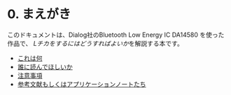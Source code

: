 # 0. まえがき
このドキュメントは、Dialog社のBluetooth Low Energy IC DA14580 を使った作品で、 *Lチカをするにはどうすればよいか*を解説する本です。
   * [これは何](0.1_whats_this.md)
   * [誰に読んでほしいか](0.2_who_would_read_this.md)
   * [注意事項](0.3_warnings.md)
   * [参考文献もしくはアプリケーションノートたち](0.4_references.md)
